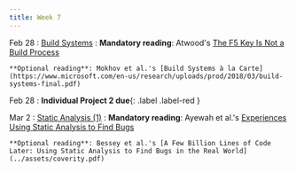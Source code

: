 ```yaml
---
title: Week 7
---
```


Feb 28
: [Build Systems](../assets/lecture-13-build-systems.pdf)
  : **Mandatory reading**: Atwood's [The F5 Key Is Not a Build Process](https://blog.codinghorror.com/the-f5-key-is-not-a-build-process/)

    **Optional reading**: Mokhov et al.'s [Build Systems à la Carte](https://www.microsoft.com/en-us/research/uploads/prod/2018/03/build-systems-final.pdf)

Feb 28
 : **Individual Project 2 due**{: .label .label-red } 

Mar 2
: [Static Analysis (1)](../assets/lecture-14-15-static-analysis.pdf)
  : **Mandatory reading**: Ayewah et al.'s [Experiences Using Static Analysis to Find Bugs](../assets/findbugs.pdf)

    **Optional reading**: Bessey et al.'s [A Few Billion Lines of Code Later: Using Static Analysis to Find Bugs in the Real World](../assets/coverity.pdf) 

